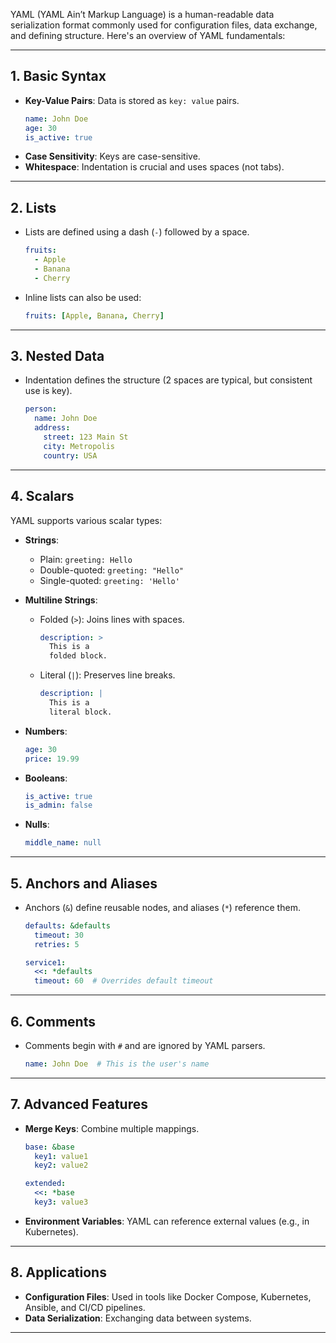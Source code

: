 YAML (YAML Ain’t Markup Language) is a human-readable data serialization format commonly used for configuration files, data exchange, and defining structure. Here's an overview of YAML fundamentals:

---

## **1. Basic Syntax**
- **Key-Value Pairs**: Data is stored as `key: value` pairs.
  ```yaml
  name: John Doe
  age: 30
  is_active: true
  ```
- **Case Sensitivity**: Keys are case-sensitive.
- **Whitespace**: Indentation is crucial and uses spaces (not tabs).

---

## **2. Lists**
- Lists are defined using a dash (`-`) followed by a space.
  ```yaml
  fruits:
    - Apple
    - Banana
    - Cherry
  ```
- Inline lists can also be used:
  ```yaml
  fruits: [Apple, Banana, Cherry]
  ```

---

## **3. Nested Data**
- Indentation defines the structure (2 spaces are typical, but consistent use is key).
  ```yaml
  person:
    name: John Doe
    address:
      street: 123 Main St
      city: Metropolis
      country: USA
  ```

---

## **4. Scalars**
YAML supports various scalar types:
- **Strings**:
  - Plain: `greeting: Hello`
  - Double-quoted: `greeting: "Hello"`
  - Single-quoted: `greeting: 'Hello'`
- **Multiline Strings**:
  - Folded (`>`): Joins lines with spaces.
    ```yaml
    description: >
      This is a
      folded block.
    ```
  - Literal (`|`): Preserves line breaks.
    ```yaml
    description: |
      This is a
      literal block.
    ```

- **Numbers**:
  ```yaml
  age: 30
  price: 19.99
  ```
- **Booleans**:
  ```yaml
  is_active: true
  is_admin: false
  ```
- **Nulls**:
  ```yaml
  middle_name: null
  ```

---

## **5. Anchors and Aliases**
- Anchors (`&`) define reusable nodes, and aliases (`*`) reference them.
  ```yaml
  defaults: &defaults
    timeout: 30
    retries: 5

  service1:
    <<: *defaults
    timeout: 60  # Overrides default timeout
  ```

---

## **6. Comments**
- Comments begin with `#` and are ignored by YAML parsers.
  ```yaml
  name: John Doe  # This is the user's name
  ```

---

## **7. Advanced Features**
- **Merge Keys**: Combine multiple mappings.
  ```yaml
  base: &base
    key1: value1
    key2: value2

  extended:
    <<: *base
    key3: value3
  ```
- **Environment Variables**: YAML can reference external values (e.g., in Kubernetes).

---

## **8. Applications**
- **Configuration Files**: Used in tools like Docker Compose, Kubernetes, Ansible, and CI/CD pipelines.
- **Data Serialization**: Exchanging data between systems.

---

